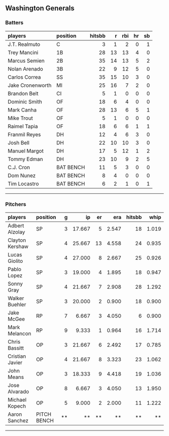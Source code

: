 ## Washington Generals

### Batters

 
|players          |position  | hitsbb|  r| rbi| hr| sb| 
|:----------------|:---------|------:|--:|---:|--:|--:| 
|J.T. Realmuto    |C         |      3|  1|   2|  0|  1| 
|Trey Mancini     |1B        |     28| 13|  13|  4|  0| 
|Marcus Semien    |2B        |     35| 14|  13|  5|  2| 
|Nolan Arenado    |3B        |     22|  9|  12|  5|  0| 
|Carlos Correa    |SS        |     35| 15|  10|  3|  0| 
|Jake Cronenworth |MI        |     25| 16|   7|  2|  0| 
|Brandon Belt     |CI        |      5|  1|   0|  0|  0| 
|Dominic Smith    |OF        |     18|  6|   4|  0|  0| 
|Mark Canha       |OF        |     28| 13|   6|  5|  1| 
|Mike Trout       |OF        |      5|  1|   0|  0|  0| 
|Raimel Tapia     |OF        |     18|  6|   6|  1|  1| 
|Franmil Reyes    |DH        |     12|  4|   6|  3|  0| 
|Josh Bell        |DH        |     22| 10|  10|  3|  0| 
|Manuel Margot    |DH        |     17|  5|  12|  1|  2| 
|Tommy Edman      |DH        |     23| 10|   9|  2|  5| 
|C.J. Cron        |BAT BENCH |     11|  5|   3|  0|  0| 
|Dom Nunez        |BAT BENCH |      8|  4|   0|  0|  0| 
|Tim Locastro     |BAT BENCH |      6|  2|   1|  0|  1| 

* * *

### Pitchers

 
|players         |position    |  g|     ip| er|   era| hitsbb|  whip| so|  w| sv| 
|:---------------|:-----------|--:|------:|--:|-----:|------:|-----:|--:|--:|--:| 
|Adbert Alzolay  |SP          |  3| 17.667|  5| 2.547|     18| 1.019| 15|  2|  0| 
|Clayton Kershaw |SP          |  4| 25.667| 13| 4.558|     24| 0.935| 31|  2|  0| 
|Lucas Giolito   |SP          |  4| 27.000|  8| 2.667|     25| 0.926| 35|  3|  0| 
|Pablo Lopez     |SP          |  3| 19.000|  4| 1.895|     18| 0.947| 16|  1|  0| 
|Sonny Gray      |SP          |  4| 21.667|  7| 2.908|     28| 1.292| 21|  1|  0| 
|Walker Buehler  |SP          |  3| 20.000|  2| 0.900|     18| 0.900| 15|  2|  0| 
|Jake McGee      |RP          |  7|  6.667|  3| 4.050|      6| 0.900|  6|  0|  2| 
|Mark Melancon   |RP          |  9|  9.333|  1| 0.964|     16| 1.714|  5|  1|  6| 
|Chris Bassitt   |OP          |  3| 21.667|  6| 2.492|     17| 0.785| 21|  2|  0| 
|Cristian Javier |OP          |  4| 21.667|  8| 3.323|     23| 1.062| 24|  0|  0| 
|John Means      |OP          |  3| 18.333|  9| 4.418|     19| 1.036| 15|  0|  0| 
|Jose Alvarado   |OP          |  8|  6.667|  3| 4.050|     13| 1.950|  8|  2|  0| 
|Michael Kopech  |OP          |  5|  9.000|  2| 2.000|     11| 1.222| 10|  0|  0| 
|Aaron Sanchez   |PITCH BENCH | **|     **| **|    **|     **|    **| **| **| **| 


* * *


